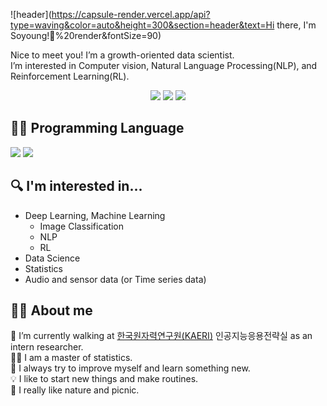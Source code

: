 ![header](https://capsule-render.vercel.app/api?type=waving&color=auto&height=300&section=header&text=Hi there, I'm Soyoung!👋%20render&fontSize=90)


Nice to meet you! I’m a growth-oriented data scientist.  
I’m interested in Computer vision, Natural Language Processing(NLP), and Reinforcement Learning(RL).


<p align=center>
<a href="https://sotudy.tistory.com/"><img src="https://img.shields.io/badge/My blog-A9BCF5?style=flat-square&logo=GitHub Sponsors&logoColor=white&link=https://sotudy.tistory.com/"/></a>  
<a href="https://soyoung24.github.io/"><img src="https://img.shields.io/badge/Homepage-D0A9F5?style=flat-square&logo=Home Assistant&logoColor=white&link=https://soyoung24.github.io/"/></a>  
<a href="mailto:isy92123@gmail.com"><img src="https://img.shields.io/badge/Gmail-d14836?style=flat-square&logo=Gmail&logoColor=white&link=isy92123@gmail.com"/></a>
</p>


## 👩‍💻 Programming Language

<p>
<img src="https://img.shields.io/badge/Python-3776AB?style=flat-square&logo=Python&logoColor=white"/></a>
<img src="https://img.shields.io/badge/R-276DC3?style=flat-square&logo=R&logoColor=white"/></a>
</p>



## 🔍 I'm interested in...

- Deep Learning, Machine Learning
    - Image Classification
    - NLP
    - RL
- Data Science
- Statistics
- Audio and sensor data (or Time series data)




## 🙋‍♀️ About me

🏢 I’m currently walking at [한국원자력연구원(KAERI)](https://www.kaeri.re.kr/) 인공지능응용전략실 as an intern researcher.  
👩‍🎓 I am a master of statistics.  
🚀 I always try to improve myself and learn something new.  
💡 I like to start new things and make routines.  
🌱 I really like nature and picnic.  











